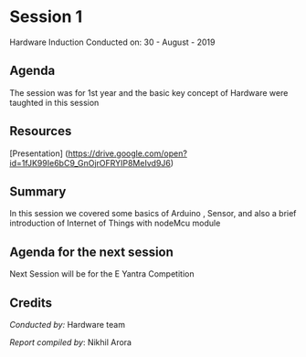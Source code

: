 <!-- 
 - Replace all the {} with their values. Name this file as Session {Session no.}.md (without braces) and submit a PR.
-->
# Session 1
Hardware Induction
Conducted on: 30 - August - 2019

## Agenda
The session was for 1st year and the basic key concept of Hardware were taughted in this session

## Resources
[Presentation] (https://drive.google.com/open?id=1fJK99Ie6bC9_GnOjrOFRYIP8MeIvd9J6)

## Summary
In this session we covered some basics of Arduino , Sensor, and also a brief introduction of Internet of Things with nodeMcu module

## Agenda for the next session
Next Session will be for the E Yantra Competition

## Credits
<!-- Include the Conducted by heading only if someone conducted the session. If it was a session without a specific instructor (For e.g., a common reading session or a mini-hackathon), ignore it. -->
*Conducted by:* Hardware team

*Report compiled by*: Nikhil Arora
